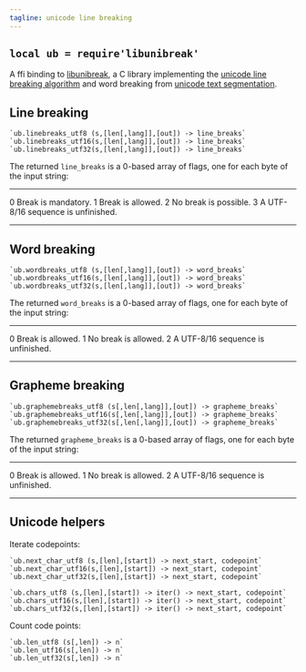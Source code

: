 ```yaml
---
tagline: unicode line breaking
---
```


## `local ub = require'libunibreak'`

A ffi binding to [libunibreak][libunibreak lib], a C library implementing
the [unicode line breaking algorithm][tr14] and word breaking
from [unicode text segmentation][tr29].

## Line breaking

	`ub.linebreaks_utf8 (s,[len[,lang]],[out]) -> line_breaks`
	`ub.linebreaks_utf16(s,[len[,lang]],[out]) -> line_breaks`
	`ub.linebreaks_utf32(s,[len[,lang]],[out]) -> line_breaks`

The returned `line_breaks` is a 0-based array of flags, one for each byte
of the input string:

--- ------------------------------------
0   Break is mandatory.
1   Break is allowed.
2   No break is possible.
3   A UTF-8/16 sequence is unfinished.
--- ------------------------------------

## Word breaking

	`ub.wordbreaks_utf8 (s,[len[,lang]],[out]) -> word_breaks`
	`ub.wordbreaks_utf16(s,[len[,lang]],[out]) -> word_breaks`
	`ub.wordbreaks_utf32(s,[len[,lang]],[out]) -> word_breaks`

The returned `word_breaks` is a 0-based array of flags, one for each byte
of the input string:

--- ------------------------------------
0   Break is allowed.
1   No break is allowed.
2   A UTF-8/16 sequence is unfinished.
--- ------------------------------------

## Grapheme breaking

	`ub.graphemebreaks_utf8 (s[,len[,lang]],[out]) -> grapheme_breaks`
	`ub.graphemebreaks_utf16(s[,len[,lang]],[out]) -> grapheme_breaks`
	`ub.graphemebreaks_utf32(s[,len[,lang]],[out]) -> grapheme_breaks`

The returned `grapheme_breaks` is a 0-based array of flags, one for each byte
of the input string:

--- ------------------------------------
0   Break is allowed.
1   No break is allowed.
2   A UTF-8/16 sequence is unfinished.
--- ------------------------------------

## Unicode helpers

Iterate codepoints:

	`ub.next_char_utf8 (s,[len],[start]) -> next_start, codepoint`
	`ub.next_char_utf16(s,[len],[start]) -> next_start, codepoint`
	`ub.next_char_utf32(s,[len],[start]) -> next_start, codepoint`

	`ub.chars_utf8 (s,[len],[start]) -> iter() -> next_start, codepoint`
	`ub.chars_utf16(s,[len],[start]) -> iter() -> next_start, codepoint`
	`ub.chars_utf32(s,[len],[start]) -> iter() -> next_start, codepoint`

Count code points:

	`ub.len_utf8 (s[,len]) -> n`
	`ub.len_utf16(s[,len]) -> n`
	`ub.len_utf32(s[,len]) -> n`


[libunibreak lib]: http://vimgadgets.sourceforge.net/libunibreak/
[tr14]:            http://www.unicode.org/reports/tr14/
[tr29]:            http://www.unicode.org/reports/tr29/
